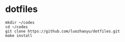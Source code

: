 dotfiles
=====
```
mkdir ~/codes
cd ~/codes
git clone https://github.com/luozhaoyu/dotfiles.git
make install
```
